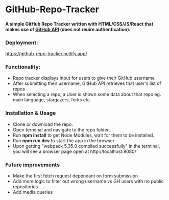 # GitHub-Repo-Tracker

#### A simple GitHub Repo Tracker written with HTML/CSS/JS/React that makes use of  [GitHub API](https://developer.github.com/v3/repos/#list-repositories-for-a-user) (does not reuire authentication).

### Deployment:
https://github-repo-tracker.netlify.app/


### Functionality:

- Repo tracker displays input for users to give their GitHub username
- After submitting their username, GitHub API retrieves that user's list of repos
- When selecting a repo, a User is shown some data about that repo eg. main language, stargazers, forks etc.


### Installation & Usage

- Clone or download the repo.
- Open terminal and navigate to the repo folder.
- Run **npm install** to get Node Modules, wait for them to be installed.
- Run **npm run dev** to start the app in the browser
- Upon getting "webpack 5.35.0 compiled successfully" in the terminal, you will see a browser page open at http://localhost:8080/


### Future improvements

- Make the first fetch request dependant on form submission
- Add more logic to filter out wrong username vs GH users with no public repositories
- Add media queries